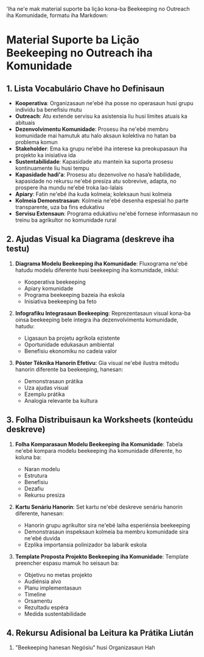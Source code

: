 'Iha ne'e mak material suporte ba lição kona-ba Beekeeping no Outreach iha Komunidade, formatu iha Markdown:

# Material Suporte ba Lição Beekeeping no Outreach iha Komunidade

## 1. Lista Vocabulário Chave ho Definisaun

- **Kooperativa**: Organizasaun ne'ebé iha posse no operasaun husi grupu individu ba benefisiu mutu
- **Outreach**: Atu extende servisu ka asistensia liu husi limites atuais ka abituais
- **Dezenvolvimentu Komunidade**: Prosesu iha ne'ebé membru komunidade mai hamutuk atu halo aksaun kolektiva no hatan ba problema komun
- **Stakeholder**: Ema ka grupu ne’ebé iha interese ka preokupasaun iha projekto ka inisiativa ida
- **Sustentabilidade**: Kapasidade atu mantein ka suporta prosesu kontinuamente liu husi tempu
- **Kapasidade hadi'a**: Prosesu atu dezenvolve no hasa’e habilidade, kapasidade no rekursu ne'ebé presiza atu sobrevive, adapta, no prospere iha mundu ne'ebé troka lao-lalais
- **Apiary**: Fatin ne'ebé iha kuda kolmeia; koleksaun husi kolmeia
- **Kolmeia Demonstrasaun**: Kolmeia ne'ebé desenha espesial ho parte transparente, uza ba fins edukativu
- **Servisu Extensaun**: Programa edukativu ne'ebé fornese informasaun no treinu ba agrikultor no komunidade rural

## 2. Ajudas Visual ka Diagrama (deskreve iha testu)

1. **Diagrama Modelu Beekeeping iha Komunidade**: Fluxograma ne'ebé hatudu modelu diferente husi beekeeping iha komunidade, inklui:
   - Kooperativa beekeeping
   - Apiary komunidade
   - Programa beekeeping bazeia iha eskola
   - Inisiativa beekeeping ba feto

2. **Infografiku Integrasaun Beekeeping**: Reprezentasaun visual kona-ba oinsa beekeeping bele integra iha dezenvolvimentu komunidade, hatudu:
   - Ligasaun ba projetu agríkola ezistente
   - Oportunidade edukasaun ambiental
   - Benefisiu ekonomiku no cadeia valor

3. **Póster Téknika Hanorin Efetivu**: Gia visual ne'ebé ilustra métodu hanorin diferente ba beekeeping, hanesan:
   - Demonstrasaun prátika
   - Uza ajudas visual
   - Ezemplu prátika
   - Analogia relevante ba kultura

## 3. Folha Distribuisaun ka Worksheets (konteúdu deskreve)

1. **Folha Komparasaun Modelu Beekeeping iha Komunidade**: Tabela ne'ebé kompara modelu beekeeping iha komunidade diferente, ho koluna ba:
   - Naran modelu
   - Estrutura
   - Benefisiu
   - Dezafiu
   - Rekursu presiza

2. **Kartu Senáriu Hanorin**: Set kartu ne'ebé deskreve senáriu hanorin diferente, hanesan:
   - Hanorin grupu agrikultor sira ne'ebé laiha esperiénsia beekeeping
   - Demonstrasaun inspeksaun kolmeia ba membru komunidade sira ne'ebé duvida
   - Ezplika importansia polinizador ba labarik eskola

3. **Template Proposta Projekto Beekeeping iha Komunidade**: Template preencher espasu mamuk ho seisaun ba:
   - Objetivu no metas projekto
   - Audiénsia alvo
   - Planu implementasaun
   - Timeline
   - Orsamentu
   - Rezultadu espéra
   - Medida sustentabilidade

## 4. Rekursu Adisional ba Leitura ka Prátika Liután

1. "Beekeeping hanesan Negósiu" husi Organizasaun Hah